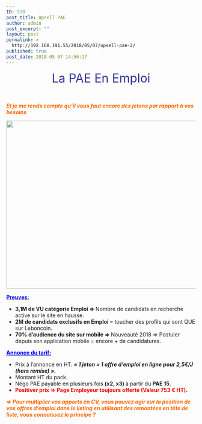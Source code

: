 ```yaml
---
ID: 530
post_title: Upsell PAE
author: admin
post_excerpt: ""
layout: post
permalink: >
  http://192.168.191.55/2018/05/07/upsell-pae-2/
published: true
post_date: 2018-05-07 14:56:17
---
```

<p style="text-align: center;"><span style="font-size: 24pt; color: #333399;">La PAE En Emploi</span></p>
&nbsp;

<span style="color: #ff6600;"><b><i>Et je me rends compte qu’il vous faut encore des jetons par rapport à vos besoins</i></b></span>

<a href="/wp-content/uploads/2018/05/upp_pae.png"><img class="aligncenter size-full wp-image-500" src="/wp-content/uploads/2018/05/upp_pae.png" alt="" width="1579" height="445" /></a>

<span style="text-decoration: underline;"><span style="color: #0000ff;"><strong>Preuves:</strong></span></span>
<ul>
 	<li><b>3,1M de VU catégorie Emploi =&gt; </b>Nombre de candidats en recherche active sur le site en hausse.</li>
 	<li><b>2M de candidats exclusifs en Emploi </b>= toucher des profils qui sont QUE sur Leboncoin.</li>
 	<li><b>70% d’audience du site sur mobile =&gt; </b>Nouveauté 2018 =&gt; Postuler depuis son application mobile = encore + de candidatures.</li>
</ul>
<span style="color: #0000ff;"><strong><span style="text-decoration: underline;">Annonce du tarif:</span></strong></span>
<ul>
 	<li>Prix à l’annonce en HT. <b><i>« </i></b><b><i>1 jeton = 1 offre d’emploi en ligne pour 2,5€/J (hors remise) ».</i></b></li>
 	<li>Montant HT du pack.</li>
 	<li>Négo PAE payable en plusieurs fois <b>(x2, x3) </b>à partir du <b>PAE 15.</b></li>
 	<li><b> </b><b><span style="color: #ff0000;">Positiver prix =&gt; Page Employeur toujours offerte (Valeur 753 € HT)</span>.</b></li>
</ul>
<span style="color: #ff6600;"><b><i>=&gt; Pour multiplier vos apports en CV, vous pouvez agir sur la position de vos offres d’emploi dans le listing en utilisant des remontées en tête de liste, vous connaissez le principe ?</i></b></span>